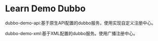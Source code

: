# Learn Demo Dubbo

dubbo-demo-api:基于原生API配置的dubbo服务，使用实现自定义注册中心。

dubbo-demo-xml:基于XML配置的dubbo服务。使用广播注册中心。

